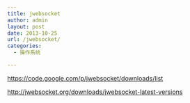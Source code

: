 ```yaml
---
title: jwebsocket
author: admin
layout: post
date: 2013-10-25
url: /jwebsocket/
categories:
  - 操作系统

---
```

<https://code.google.com/p/jwebsocket/downloads/list>

<http://jwebsocket.org/downloads/jwebsocket-latest-versions>
